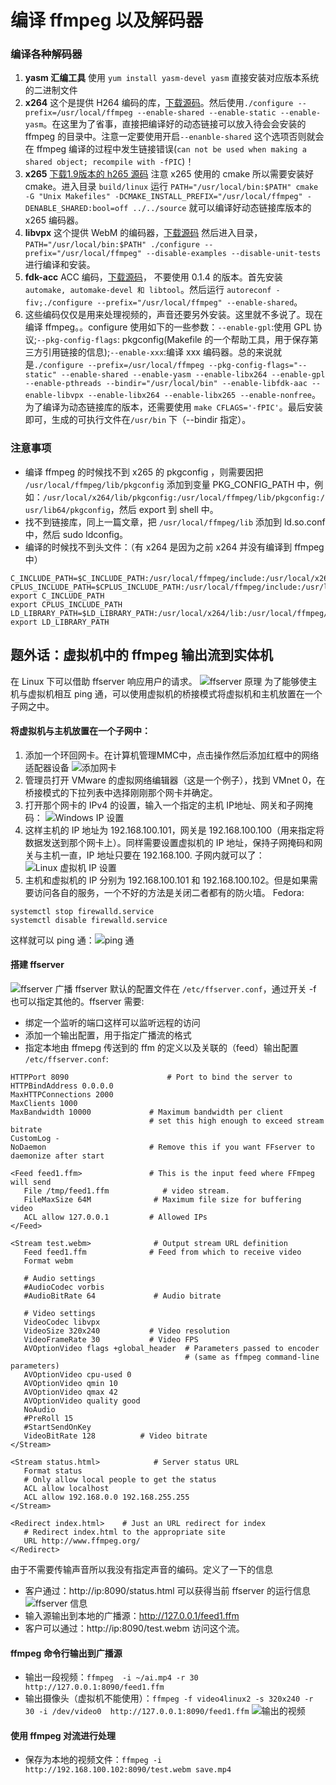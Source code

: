 # 编译 ffmpeg 以及解码器
### 编译各种解码器
1. **yasm 汇编工具** 使用 `yum install yasm-devel yasm` 直接安装对应版本系统的二进制文件
2. **x264** 这个是提供 H264 编码的库，[下载源码](http://download.videolan.org/x264/snapshots/)。然后使用`./configure --prefix=/usr/local/ffmpeg --enable-shared --enable-static --enable-yasm`。在这里为了省事，直接把编译好的动态链接可以放入待会会安装的 ffmpeg 的目录中。注意一定要使用开启`--enanble-shared` 这个选项否则就会在 ffmpeg 编译的过程中发生链接错误(`can not be used when making a shared object; recompile with -fPIC`)！
3. **x265** [下载1.9版本的 h265 源码](https://bitbucket.org/multicoreware/x265/downloads/x265_1.9.tar.gz) 注意 x265 使用的 cmake 所以需要安装好 cmake。进入目录 `build/linux` 运行 `PATH="/usr/local/bin:$PATH" cmake -G "Unix Makefiles" -DCMAKE_INSTALL_PREFIX="/usr/local/ffmpeg" -DENABLE_SHARED:bool=off ../../source` 就可以编译好动态链接库版本的 x265 编码器。
4. **libvpx** 这个提供 WebM 的编码器，[下载源码](http://storage.googleapis.com/downloads.webmproject.org/releases/webm/libvpx-1.5.0.tar.bz2) 然后进入目录，`PATH="/usr/local/bin:$PATH" ./configure --prefix="/usr/local/ffmpeg" --disable-examples --disable-unit-tests` 进行编译和安装。
5. **fdk-acc** ACC 编码，[下载源码](https://jaist.dl.sourceforge.net/project/opencore-amr/fdk-aac/fdk-aac-0.1.5.tar.gz)， 不要使用 0.1.4 的版本。首先安装 `automake, automake-devel 和 libtool`。然后运行 `autoreconf -fiv;./configure --prefix="/usr/local/ffmpeg" --enable-shared`。
6. 这些编码仅仅是用来处理视频的，声音还要另外安装。这里就不多说了。现在编译 ffmpeg。。configure 使用如下的一些参数：`--enable-gpl`:使用 GPL 协议;`--pkg-config-flags`: pkgconfig(Makefile 的一个帮助工具，用于保存第三方引用链接的信息);`--enable-xxx`:编译 xxx 编码器。总的来说就是`./configure --prefix=/usr/local/ffmpeg --pkg-config-flags="--static" --enable-shared --enable-yasm --enable-libx264 --enable-gpl --enable-pthreads --bindir="/usr/local/bin" --enable-libfdk-aac --enable-libvpx --enable-libx264 --enable-libx265 --enable-nonfree`。为了编译为动态链接库的版本，还需要使用 `make CFLAGS='-fPIC'`。最后安装即可，生成的可执行文件在`/usr/bin` 下（--bindir 指定）。
### 注意事项
- 编译 ffmpeg 的时候找不到 x265 的 pkgconfig ，则需要因把 `/usr/local/ffmpeg/lib/pkgconfig` 添加到变量 PKG_CONFIG_PATH 中，例如：`/usr/local/x264/lib/pkgconfig:/usr/local/ffmpeg/lib/pkgconfig:/usr/lib64/pkgconfig`，然后 export 到 shell 中。
- 找不到链接库，同上一篇文章，把 `/usr/local/ffmpeg/lib` 添加到 ld.so.conf 中，然后 sudo ldconfig。
- 编译的时候找不到头文件：（有 x264 是因为之前 x264 并没有编译到 ffmpeg 中）
```
C_INCLUDE_PATH=$C_INCLUDE_PATH:/usr/local/ffmpeg/include:/usr/local/x264/include
CPLUS_INCLUDE_PATH=$CPLUS_INCLUDE_PATH:/usr/local/ffmpeg/include:/usr/local/x264/include
export C_INCLUDE_PATH
export CPLUS_INCLUDE_PATH
LD_LIBRARY_PATH=$LD_LIBRARY_PATH:/usr/local/x264/lib:/usr/local/ffmpeg/lib
export LD_LIBRARY_PATH
```
## 题外话：虚拟机中的 ffmpeg 输出流到实体机
在 Linux 下可以借助 ffserver 响应用户的请求。
![ffserver 原理](https://ddayzzz-blog.oss-cn-shenzhen.aliyuncs.com/articles/memo-system/memo-ffserver-principle.png)
为了能够使主机与虚拟机相互 ping 通，可以使用虚拟机的桥接模式将虚拟机和主机放置在一个子网之中。
#### 将虚拟机与主机放置在一个子网中：
1. 添加一个环回网卡。在计算机管理MMC中，点击操作然后添加红框中的网络适配器设备
![添加网卡](https://ddayzzz-blog.oss-cn-shenzhen.aliyuncs.com/articles/memo-system/vm-addloop-net-adapter.png)
2. 管理员打开 VMware 的虚拟网络编辑器（这是一个例子），找到 VMnet 0，在桥接模式的下拉列表中选择刚刚那个网卡并确定。
3. 打开那个网卡的 IPv4 的设置，输入一个指定的主机 IP地址、网关和子网掩码：
![Windows IP 设置](https://ddayzzz-blog.oss-cn-shenzhen.aliyuncs.com/articles/memo-system/vm-loop-host-setting.png)
4. 这样主机的 IP 地址为 192.168.100.101，网关是 192.168.100.100（用来指定将数据发送到那个网卡上）。同样需要设置虚拟机的 IP 地址，保持子网掩码和网关与主机一直，IP 地址只要在 192.168.100. 子网内就可以了：
![Linux 虚拟机 IP 设置](https://ddayzzz-blog.oss-cn-shenzhen.aliyuncs.com/articles/memo-system/vm-loop-vm-setting.png)
5. 主机和虚拟机的 IP 分别为 192.168.100.101 和 192.168.100.102。但是如果需要访问各自的服务，一个不好的方法是关闭二者都有的防火墙。
Fedora:
```
systemctl stop firewalld.service
systemctl disable firewalld.service
```
这样就可以 ping 通：![ping 通](https://ddayzzz-blog.oss-cn-shenzhen.aliyuncs.com/articles/memo-system/vm-host-ping-connected.png)
#### 搭建 ffserver
![ffserver 广播](https://ddayzzz-blog.oss-cn-shenzhen.aliyuncs.com/articles/memo-system/memo-ffserver-feed-principle.png)
ffserver 默认的配置文件在 `/etc/ffserver.conf`，通过开关 -f 也可以指定其他的。ffserver 需要:
- 绑定一个监听的端口这样可以监听远程的访问
- 添加一个输出配置，用于指定广播流的格式
- 指定本地由 ffmepg 传送到的 ffm 的定义以及关联的（feed）输出配置
`/etc/ffserver.conf`:
```
HTTPPort 8090                      # Port to bind the server to
HTTPBindAddress 0.0.0.0
MaxHTTPConnections 2000
MaxClients 1000
MaxBandwidth 10000             # Maximum bandwidth per client
                               # set this high enough to exceed stream bitrate
CustomLog -
NoDaemon                       # Remove this if you want FFserver to daemonize after start

<Feed feed1.ffm>               # This is the input feed where FFmpeg will send
   File /tmp/feed1.ffm            # video stream.
   FileMaxSize 64M              # Maximum file size for buffering video
   ACL allow 127.0.0.1         # Allowed IPs
</Feed>

<Stream test.webm>              # Output stream URL definition
   Feed feed1.ffm              # Feed from which to receive video
   Format webm

   # Audio settings
   #AudioCodec vorbis
   #AudioBitRate 64             # Audio bitrate

   # Video settings
   VideoCodec libvpx
   VideoSize 320x240           # Video resolution
   VideoFrameRate 30           # Video FPS
   AVOptionVideo flags +global_header  # Parameters passed to encoder
                                       # (same as ffmpeg command-line parameters)
   AVOptionVideo cpu-used 0
   AVOptionVideo qmin 10
   AVOptionVideo qmax 42
   AVOptionVideo quality good
   NoAudio
   #PreRoll 15
   #StartSendOnKey
   VideoBitRate 128          # Video bitrate
</Stream>

<Stream status.html>            # Server status URL
   Format status
   # Only allow local people to get the status
   ACL allow localhost
   ACL allow 192.168.0.0 192.168.255.255
</Stream>

<Redirect index.html>    # Just an URL redirect for index
   # Redirect index.html to the appropriate site
   URL http://www.ffmpeg.org/
</Redirect>
```
由于不需要传输声音所以我没有指定声音的编码。定义了一下的信息
- 客户通过：http://ip:8090/status.html 可以获得当前 ffserver 的运行信息
![ffserver 信息](https://ddayzzz-blog.oss-cn-shenzhen.aliyuncs.com/articles/memo-system/vm-host-ffserver-status.png)
- 输入源输出到本地的广播源：http://127.0.0.1/feed1.ffm
- 客户可以通过：http://ip:8090/test.webm 访问这个流。
#### ffmpeg 命令行输出到广播源
- 输出一段视频：`ffmpeg  -i ~/ai.mp4 -r 30 http://127.0.0.1:8090/feed1.ffm`
- 输出摄像头（虚拟机不能使用）：`ffmpeg -f video4linux2 -s 320x240 -r 30 -i /dev/video0  http://127.0.0.1:8090/feed1.ffm`
![输出的视频](https://ddayzzz-blog.oss-cn-shenzhen.aliyuncs.com/articles/memo-system/vm-host-ffserver-connected.png)
#### 使用 ffmpeg 对流进行处理
- 保存为本地的视频文件：`ffmpeg -i http://192.168.100.102:8090/test.webm save.mp4`
